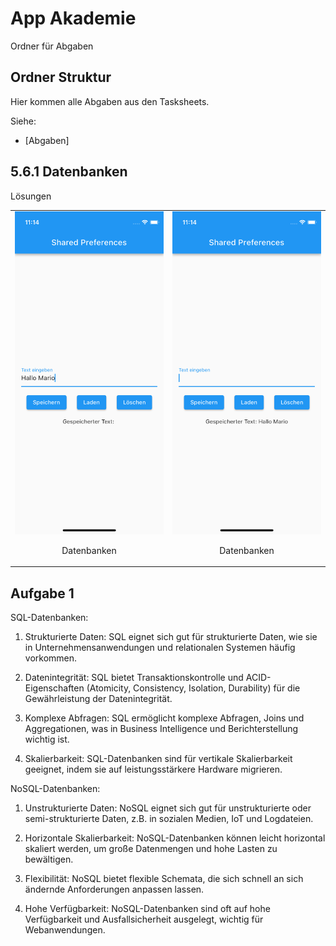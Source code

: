 # App Akademie

Ordner für Abgaben

## Ordner Struktur

Hier kommen alle Abgaben aus den Tasksheets.

Siehe:

- [Abgaben]
<!-- - [Neuer Ordner](link zum ordner) -->

## 5.6.1 Datenbanken

Lösungen

<table>
  <tr>
    <td style="text-align: center;">
      <img src="lib/task_solutions/5_6_1_Datenbanken/Simulator Screenshot - iPhone 13 mini - 2023-09-18 at 11.14.08.png" alt="Bild 1">
      <p>Datenbanken</p>
    </td>
    <td style="text-align: center;">
      <img src="lib/task_solutions/5_6_1_Datenbanken/Simulator Screenshot - iPhone 13 mini - 2023-09-18 at 11.14.16.png" alt="Bild 2">
      <p>Datenbanken</p>
    </td>
  </tr>
  </table>

## Aufgabe 1

SQL-Datenbanken:

1. Strukturierte Daten: SQL eignet sich gut für strukturierte Daten, wie sie in Unternehmensanwendungen und relationalen Systemen häufig vorkommen.

2. Datenintegrität: SQL bietet Transaktionskontrolle und ACID-Eigenschaften (Atomicity, Consistency, Isolation, Durability) für die Gewährleistung der Datenintegrität.

3. Komplexe Abfragen: SQL ermöglicht komplexe Abfragen, Joins und Aggregationen, was in Business Intelligence und Berichterstellung wichtig ist.

4. Skalierbarkeit: SQL-Datenbanken sind für vertikale Skalierbarkeit geeignet, indem sie auf leistungsstärkere Hardware migrieren.

NoSQL-Datenbanken:

1. Unstrukturierte Daten: NoSQL eignet sich gut für unstrukturierte oder semi-strukturierte Daten, z.B. in sozialen Medien, IoT und Logdateien.

2. Horizontale Skalierbarkeit: NoSQL-Datenbanken können leicht horizontal skaliert werden, um große Datenmengen und hohe Lasten zu bewältigen.

3. Flexibilität: NoSQL bietet flexible Schemata, die sich schnell an sich ändernde Anforderungen anpassen lassen.

4. Hohe Verfügbarkeit: NoSQL-Datenbanken sind oft auf hohe Verfügbarkeit und Ausfallsicherheit ausgelegt, wichtig für Webanwendungen.
